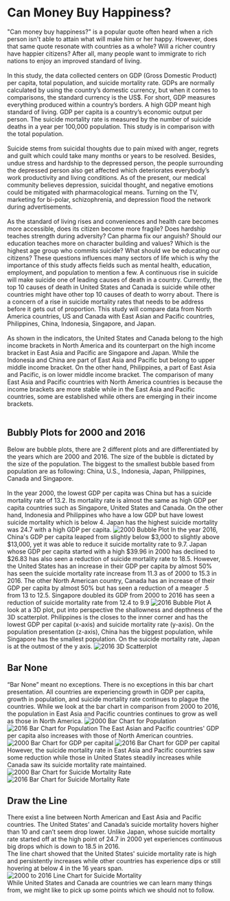 # **Can Money Buy Happiness?**
"Can money buy happiness?" is a popular quote often heard when a rich person isn't able to attain what will make him or her happy. However, does that same quote resonate with countries as a whole? Will a richer country have happier citizens? After all, many people want to immigrate to rich nations to enjoy an improved standard of living.<br><br>
In this study, the data collected centers on GDP (Gross Domestic Product) per capita, total population, and suicide mortality rate.   GDPs are normally calculated by using the country’s domestic currency, but when it comes to comparisons, the standard currency is the US$. For short, GDP measures everything produced within a country’s borders. A high GDP meant high standard of living.  GDP per capita is a country’s economic output per person. The suicide mortality rate is measured by the number of suicide deaths in a year per 100,000 population. This study is in comparison with the total population.<br><br>
Suicide stems from suicidal thoughts due to pain mixed with anger, regrets and guilt which could take many months or years to be resolved.  Besides, undue stress and hardship to the depressed person, the people surrounding the depressed person also get affected which deteriorates everybody’s work productivity and living conditions. As of the present, our medical community believes depression, suicidal thought, and negative emotions could be mitigated with pharmacological means. Turning on the TV, marketing for bi-polar, schizophrenia, and depression flood the network during advertisements.<br><br> 
As the standard of living rises and conveniences and health care becomes more accessible, does its citizen become more fragile? Does hardship teaches strength during adversity? Can pharma fix our anguish? Should our education teaches more on character building and values? Which is the highest age group who commits suicide? What should we be educating our citizens? These questions influences many sectors of life which is why the importance of this study affects fields such as mental health, education, employment, and population to mention a few. A continuous rise in suicide will make suicide one of leading causes of death in a country. Currently, the top 10 causes of death in United States and Canada is suicide while other countries might have other top 10 causes of death to worry about. There is a concern of a rise in suicide mortality rates that needs to be address before it gets out of proportion.  This study will compare data from North America countries, US and Canada with East Asian and Pacific countries, Philippines, China, Indonesia, Singapore, and Japan. <br><br>
As shown in the indicators, the United States and Canada belong to the high income brackets in North America and its counterpart on the high income bracket in East Asia and Pacific are Singapore and Japan. While the Indonesia and China are part of East Asia and Pacific but belong to upper middle income bracket. On the other hand, Philippines, a part of East Asia and Pacific, is on lower middle income bracket. The comparison of many East Asia and Pacific countries with North America countries is because the income brackets are more stable while in the East Asia and Pacific countries, some are established while others are emerging in their income brackets.<br><br>
## **Bubbly Plots for 2000 and 2016**
Below are bubble plots, there are 2 different plots and are differentiated by the years which are 2000 and 2016. The size of the bubble is dictated by the size of the population. The biggest to the smallest bubble based from population are as following: China, U.S., Indonesia, Japan, Philippines, Canada and Singapore.<br><br>
In the year 2000, the lowest GDP per capita was China but has a suicide mortality rate of 13.2. Its mortality rate is almost the same as high GDP per capita countries such as Singapore, United States and Canada. On the other hand, Indonesia and Philippines who have a low GDP but have lowest suicide mortality which is below 4. Japan has the highest suicide mortality was 24.7 with a high GDP per capita.
![2000 Bubble Plot](https://github.com/tmarissa/DATA-690-WANG/blob/main/world_development_explorer/Charts/2000%20Bubble.png) 
In the year 2016, China's GDP per capita leaped from slightly below $3,000 to slightly above $13,000, yet it was able to reduce it suicide mortality rate to 9.7. Japan whose GDP per capita started with a high $39.96 in 2000 has declined to $26.83 has also seen a reduction of suicide mortality rate to 18.5. However, the United States has an increase in their GDP per capita by almost 50% has seen the suicide mortality rate increase from 11.3 as of 2000 to 15.3 in 2016. The other North American country, Canada has an increase of their GDP per capita by almost 50% but has seen a reduction of a meager .5 from 13 to 12.5. Singapore doubled its GDP from 2000 to 2016 has seen a reduction of suicide mortality rate from 12.4 to 9.9
![2016 Bubble Plot](https://github.com/tmarissa/DATA-690-WANG/blob/main/world_development_explorer/Charts/2016%20Bubble.png) 
A look at a 3D plot, put into perspective the shallowness and depthness of the 3D scatterplot. Philippines is the closes to the inner corner and has the lowest GDP per capital (x-axis) and suicide mortality rate (y-axis). On the population presentation (z-axis), China has the biggest population, while Singapore has the smallest population. On the suicide mortality rate, Japan is at the outmost of the y axis.
![2016 3D Scatterplot](https://github.com/tmarissa/DATA-690-WANG/blob/main/world_development_explorer/Charts/2016%203D.png)
## **Bar None** 
“Bar None” meant no exceptions. There is no exceptions in this bar chart presentation. All countries are experiencing growth in GDP per capita, growth in population, and suicide mortality rate continues to plague the countries. 
While we look at the bar chart in comparison from 2000 to 2016, the population in East Asia and Pacific countries continues to grow as well as those in North America. 
![2000 Bar Chart for Population](https://github.com/tmarissa/DATA-690-WANG/blob/main/world_development_explorer/Charts/2000%20Bar%20Pop.png)
![2016 Bar Chart for Population](https://github.com/tmarissa/DATA-690-WANG/blob/main/world_development_explorer/Charts/2016%20Bar%20Pop.png)
The East Asian and Pacific countries' GDP per capita also increases with those of North American countries.
![2000 Bar Chart for GDP per capital](https://github.com/tmarissa/DATA-690-WANG/blob/main/world_development_explorer/Charts/2000%20Bar%20GDP.png)
![2016 Bar Chart for GDP per capital](https://github.com/tmarissa/DATA-690-WANG/blob/main/world_development_explorer/Charts/2016%20Bar%20GDP.png)
However, the suicide mortality rate in East Asia and Pacific countries saw some reduction while those in United States steadily increases while Canada saw its suicide mortality rate maintained.
![2000 Bar Chart for Suicide Mortality Rate](https://github.com/tmarissa/DATA-690-WANG/blob/main/world_development_explorer/Charts/2000%20Bar%20Suicide.png)
![2016 Bar Chart for Suicide Mortality Rate](https://github.com/tmarissa/DATA-690-WANG/blob/main/world_development_explorer/Charts/2016%20Bar%20Suicide.png)
## **Draw the Line**
There exist a line between North American and East Asia and Pacific countries. The United States’ and Canada’s suicide mortality hovers higher than 10 and can’t seem drop lower. Unlike Japan, whose suicide mortality rate started off at the high point of 24.7 in 2000 yet experiences continuous big drops which is down to 18.5 in 2016. <br>
The line chart showed that the United States' suicide mortality rate is high and persistently increases while other countries has experience dips or still hovering at below 4 in the 16 years span. 
![2000 to 2016 Line Chart for Suicide Mortality](https://github.com/tmarissa/DATA-690-WANG/blob/main/world_development_explorer/Charts/2000%202016%20Line.png)	
While United States and Canada are countries we can learn many things from, we might like to pick up some points which we should not to follow.   
